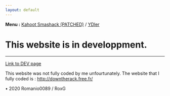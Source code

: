 ```yaml
---
layout: default
---
```


**Menu :**
[Kahoot Smashack (PATCHED)](./kahootsmashack) / [YDler](http://ydler.c1.biz/)




# This website is in developpment.



* * *
[Link to DEV page](./dev.html)

This website was not fully coded by me unfourtunately. The website that I fully coded is : http://downtherack.free.fr/

• 2020 Romanio0089 / RoxG
